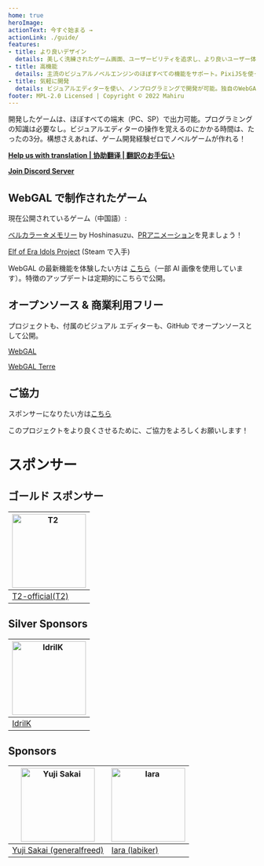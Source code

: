 ```yaml
---
home: true
heroImage: 
actionText: 今すぐ始まる →
actionLink: ./guide/
features:
- title: より良いデザイン
  details: 美しく洗練されたゲーム画面、ユーザービリティを追求し、より良いユーザー体験を提供。
- title: 高機能
  details: 主流のビジュアルノベルエンジンのほぼすべての機能をサポート。PixiJSを使って、さまざまなカスタマイズが可能。
- title: 気軽に開発
  details: ビジュアルエディターを使い、ノンプログラミングで開発が可能。独自のWebGAL スクリプトはシンプルかつ容易。
footer: MPL-2.0 Licensed | Copyright © 2022 Mahiru
---
```


開発したゲームは、ほぼすべての端末（PC、SP）で出力可能。プログラミングの知識は必要なし。ビジュアルエディターの操作を覚えるのにかかる時間は、たったの3分。構想さえあれば、ゲーム開発経験ゼロでノベルゲームが作れる！

**[Help us with translation | 协助翻译 | 翻訳のお手伝い](https://github.com/MakinoharaShoko/WebGAL/tree/dev/packages/webgal/src/translations)**

**[Join Discord Server](https://discord.gg/kPrQkJttJy)**

## WebGAL で制作されたゲーム

現在公開されているゲーム（中国語）:

[ベルカラー☆メモリー](http://hoshinasuzu.cn/suzu.html) by Hoshinasuzu、[PRアニメーション](https://www.bilibili.com/video/BV1HY4y1n7z7)を見ましょう！

[Elf of Era Idols Project](https://store.steampowered.com/app/2414730/Elf_of_Era_Idols_Project/) (Steam で入手)

WebGAL の最新機能を体験したい方は [こちら](https://webgal-jp-demo.onrender.com/)（一部 AI 画像を使用しています）。特徴のアップデートは定期的にこちらで公開。

## オープンソース & 商業利用フリー

プロジェクトも、付属のビジュアル エディターも、GitHub でオープンソースとして公開。

[WebGAL](https://github.com/MakinoharaShoko/WebGAL)

[WebGAL Terre](https://github.com/MakinoharaShoko/WebGAL_Terre)

## ご協力

スポンサーになりたい方は[こちら](/sponsor)

このプロジェクトをより良くさせるために、ご協力をよろしくお願いします！

# スポンサー

## ゴールド スポンサー

| <img src="https://avatars.githubusercontent.com/u/91712707?v=4" alt="T2"  width="150px" height="150px" /> |
| ------------------------------------------------------------ |
| [T2-official(T2)](https://github.com/T2-official)            |

## Silver Sponsors
| <img src="https://avatars.githubusercontent.com/u/103700780?v=4" alt="IdrilK"  width="150px" height="150px" /> |
| ------------------------------------------------------------ |
| [IdrilK](https://github.com/IdrilK)            |

## Sponsors
| <img src="https://avatars.githubusercontent.com/u/71590526?v=4" alt="Yuji Sakai"  width="150px" height="150px" /> | <img src="https://avatars.githubusercontent.com/u/49630998?v=4" alt="Iara"  width="150px" height="150px" /> |
| ------------------------------------------------------------ |------------------------------------------------------------ |
| [Yuji Sakai (generalfreed)](https://github.com/generalfreed) |[Iara (labiker)](https://github.com/labiker) |